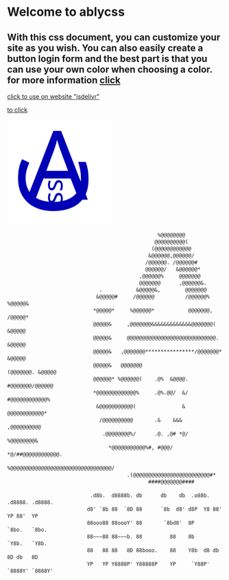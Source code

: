 # Welcome to ablycss
With this css document, you can customize your site as you wish. You can also easily create a button login form and the best part is that you can use your own color when choosing a color.
for more information [click](docs/docs.md)
----
[click to use on website "jsdelivr"](https://www.jsdelivr.com/package/gh/HACKERA316/ablycss-cli)

[to click](https://hackera316.github.io/ablycss-cli)

![](img/ablycss.svg)

                                                     %@@@@@@@@                                      
                                                    @@@@@@@@@@(                                     
                                                   (@@@@@@@@@@@@                                    
                                                  &@@@@@@,@@@@@@/                                   
                                                 /@@@@@@. /@@@@@@#                                  
                                                 @@@@@@/   &@@@@@@*                                 
                                               ,@@@@@@%     @@@@@@@                                 
                                               @@@@@@@      ,@@@@@@&.                               
                                  .           &@@@@@&,        @@@@@@@                               
                                 &@@@@@#     /@@@@@@          /@@@@@@%    %@@@@@&                   
                                *@@@@@*     %@@@@@@*           @@@@@@@,    /@@@@@*                  
                                @@@@@&     ,@@@@@@@&&&&&&&&&&&&&@@@@@@@(    &@@@@@                  
                                @@@@@&     @@@@@@@@@@@@@@@@@@@@@@@@@@@@@.   &@@@@@                  
                                @@@@@&   ,@@@@@@@****************/@@@@@@@*  &@@@@@                  
                                @@@@@&   @@@@@@@                  (@@@@@@@. &@@@@@                  
                                @@@@@@* %@@@@@@(    .@%  &@@@@.    #@@@@@@@/@@@@@@                  
                                *@@@@@@@@@@@@@%     .@%.@@/  &/     #@@@@@@@@@@@@%                  
                                 &@@@@@@@@@@@(               &       @@@@@@@@@@@@*                  
                                  /@@@@@@@@@@       .&    &&&        ,@@@@@@@@@@                    
                                   .@@@@@@@@%/      .@. ,@# *@/      %@@@@@@@@&                     
                                     *@@@@@@@@@@@%#, #@@@/  *@/##@@@@@@@@@@@@.                      
                                        %@@@@@@@@@@@@@@@@@@@@@@@@@@@@@@@@@/                         
                                           .(@@@@@@@@@@@@@@@@@@@@@@@@@#*                            
                                                  ####@@@@@@@####   

                               .d8b.  d8888b. db      db    db  .o88b. .d8888. .d8888.
                              d8' `8b 88  `8D 88      `8b  d8' d8P  Y8 88'  YP 88'  YP
                              88ooo88 88oooY' 88       `8bd8'  8P      `8bo.   `8bo.  
                              88~~~88 88~~~b. 88         88    8b        `Y8b.   `Y8b.
                              88   88 88   8D 88booo.    88    Y8b  d8 db   8D db   8D
                              YP   YP Y8888P' Y88888P    YP     `Y88P' `8888Y' `8888Y'
